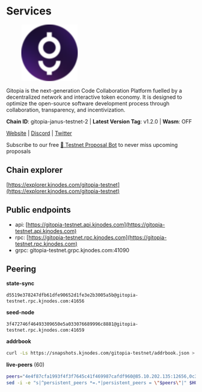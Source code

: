 # Services

<figure><img src="https://raw.githubusercontent.com/kj89/cosmos-images/main/logos/gitopia.png" width="150" alt=""><figcaption></figcaption></figure>

Gitopia is the next-generation Code Collaboration Platform fuelled by  a decentralized network and interactive token economy. It is designed  to optimize the open-source software development process through  collaboration, transparency, and incentivization.

**Chain ID**: gitopia-janus-testnet-2 | **Latest Version Tag**: v1.2.0 | **Wasm**: OFF

[Website](https://gitopia.com/) | [Discord](https://discord.gg/hFTXCGNYDZ) | [Twitter](https://twitter.com/gitopiaDAO)



Subscribe to our free [🤖 Testnet Proposal Bot](https://t.me/kjnodes_testnet_proposal_bot) to never miss upcoming proposals


## Chain explorer
[https://explorer.kjnodes.com/gitopia-testnet](https://explorer.kjnodes.com/gitopia-testnet)

## Public endpoints

* api: [https://gitopia-testnet.api.kjnodes.com](https://gitopia-testnet.api.kjnodes.com)
* rpc: [https://gitopia-testnet.rpc.kjnodes.com](https://gitopia-testnet.rpc.kjnodes.com)
* grpc: gitopia-testnet.grpc.kjnodes.com:41090

## Peering

**state-sync**

```text
d5519e378247dfb61dfe90652d1fe3e2b3005a5b@gitopia-testnet.rpc.kjnodes.com:41656
```

**seed-node**

```text
3f472746f46493309650e5a033076689996c8881@gitopia-testnet.rpc.kjnodes.com:41659
```

**addrbook**
```bash
curl -Ls https://snapshots.kjnodes.com/gitopia-testnet/addrbook.json > $HOME/.gitopia/config/addrbook.json
```

**live-peers** (60)
```bash
peers="4e4f87cfa1993f4f3f7645c41f469987cafdf960@85.10.202.135:12656,0c31077af45cb4f0424e58c91b0a917c36a90fd9@65.108.195.235:16656,5c74fe6868cda2003926c0a6299c9cebec5c4d1a@65.21.239.60:41656,829b6543b9ce81979378ca675669fa426add6a36@65.109.28.245:26656,d5519e378247dfb61dfe90652d1fe3e2b3005a5b@65.109.68.190:41656,ce4d9462b4bb348f1a006faabb40fc4271476463@38.146.3.230:11356,52098a0fdd0dc566615ad37492019d252635bdda@45.85.249.131:656,481189b7e246f6c824a969482446c49abbfe76b8@161.97.172.147:26656,399d4e19186577b04c23296c4f7ecc53e61080cb@34.143.189.236:26656,5c2a752c9b1952dbed075c56c600c3a79b58c395@195.3.220.140:27036,9c265cb98c21d6748822ca2bed0accacdd8449db@38.242.205.25:26656,a52dcd34843340a4df6dcb93e8a8d6eb78d796fa@85.10.193.246:26656,95fbdc6d62be17db6688222b15b57d3e795ed07a@167.86.84.102:656,007d2419fea80aee707d009af0153f5105c53379@38.242.139.164:656,1f7f58f130ea9c89be44fd60554d5e97da56c395@206.221.181.234:56656,05182a9b6121c9fcbb493f9bb3843e20e076e479@38.242.231.113:656,9bb344d83fc1fafc4bce6b8e4a95b82f37ac4f31@82.208.20.136:26656,0eb70bf5e2403694109f9bba184570074c2dfdd5@38.242.235.255:26656,5ffdc1788f68df5e8163d9bd0d71a4c4d3dec2e9@81.0.220.21:26656,8bec864d68a2542233ba37ac94c723fdf0b8e175@45.151.122.136:656,4cd60a4dd4211d38d948a86a614f1fd8d3d274eb@75.119.153.139:656,292c099fc654a1331d3b62a1b939f867b62ef434@45.85.147.242:656,63381c5528ed8ca93f9ba31008a9630d21b29a97@142.132.152.46:46656,7d819fa869f7c5b42c2c7a9538e1a9e7a52cfdee@65.108.226.26:24656,eb4d79a03e313e4d0f2a02b7a556fcf8ad056dab@164.90.239.220:26656,ed177ff3cf334df1a6c190438b0c7b5dd64b423a@45.151.122.140:656,247dbc8048be7c024c5f5deee45c18bd2f19bc93@116.203.35.46:36656,1983d3cbcbc281232b5946ba9a2487e8f6976817@149.102.148.141:26656,f0b8227e40f25eaec0e25b9e91ca199d2d9a1ecb@167.86.94.177:656,08bfc8858aef75a54cba82050784a7bcd97c8012@161.97.157.111:41656,eaa9978430e55663346eb61312cd5ecc21448b25@38.242.139.153:656,53b421af01f3260e949d6a9c2dc09e3b1dbf9fb6@109.205.181.30:41656,0e22fcc29a4cf5476001c849126ced605491f2ec@185.192.96.108:26656,37677351ed74a5ced46a99217d19e30d5bcacc1d@5.75.147.138:26656,1ac423cb4dd23767cd3f9dfd34176310867a90c8@135.181.107.161:41656,bbc6a1e115185d5bffcbbf5520dca1c3d626e599@109.123.255.50:26656,3989c44e8af3427b22a71a94185e85df99d450b4@149.102.158.188:41656,81f9bdd0e1e01390b70df7544b45efdccb52e41c@84.54.23.199:26656,4e0e57bcac8aa2bc3188d5b7845eeee61a61f3f0@194.163.170.165:26656,98bdfc67810bf7ac8f5c45b2c677b4bf199eb42e@185.193.67.65:41656,f06f794dcc5964197da0e13709d71ea5e0f5b7f1@88.99.3.158:11156,61c85d47e1dd86d5a5849450b849078d4d13184b@85.239.244.123:26656,955c997a67a82cbd005e5b2b7010a1de3ac54355@38.242.241.74:26656,ec51c49ed23899dcbcda9f45f49cafa0605e454d@194.163.144.162:41656,09538ba6159f454a17d76501c59e23bad6fc9d3d@85.190.246.67:26656,3e757ff8f7388393af67809a5646142965bc6808@80.65.211.229:656,098c8f3e70fa1f1bbb447903aea96b8e1f025f13@141.95.145.41:26656,820024c34989e7605d9367847e1fc2d01ad763bd@65.109.92.235:30656,95203479677e2ab00b1fb0bc1359294d4612e684@85.239.231.0:26656,1f0f03a1c845e810e5cfeb0d960639c637d049fe@154.26.131.130:36656,ba614c2b5beae6df39a4310043294ffde60e8e8d@45.85.250.147:26656,2b62e46b374e82cf982d19e803b290b48e389cd2@149.102.146.22:26656,6ea375302fdd319ef64e013f469e286faf739da8@213.239.207.165:20086,ed812c9c51244197f5d9331bc9987b8724d40888@161.35.170.213:41656,b745e0c6a1e0c7ec248ec274cfd038ed4bc4c2cf@65.21.134.202:26356,ce3d6d97176a68371f8f572be6fb675f7326d0f9@91.107.200.101:656,417311f0ceeff950dd9bf0f389e5a9c5ed8d22cd@146.190.88.155:41656,dc53e8e177319816b1c898ca79f821369ea96b26@209.145.56.41:41656,677fc5efd45c2cf62e879ee22766ac94dcc3e169@212.68.44.36:26656,e711b6631c3e5bb2f6c389cbc5d422912b05316b@213.239.216.252:25256"
sed -i -e "s|^persistent_peers *=.*|persistent_peers = \"$peers\"|" $HOME/.gitopia/config/config.toml
```
